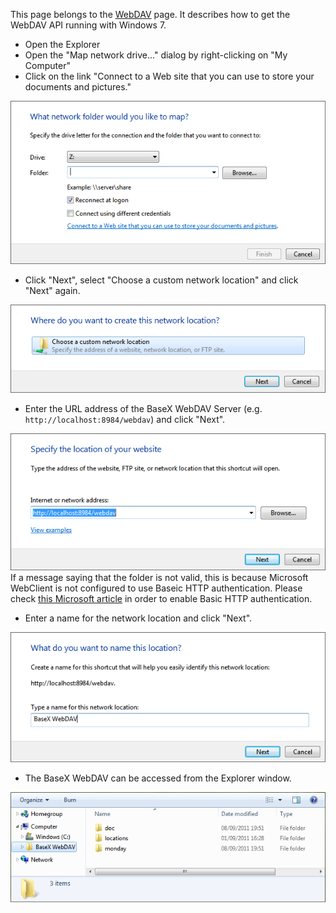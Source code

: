  


 
This page belongs to the [WebDAV](WebDAV.md) page. It describes how to get the WebDAV API running with Windows 7. 

  * Open the Explorer 
 * Open the "Map network drive..." dialog by right-clicking on "My Computer"
 * Click on the link "Connect to a Web site that you can use to store your documents and pictures."
 
![Webdav-explorer01.png](img/Webdav-explorer01.png)

  * Click "Next", select "Choose a custom network location" and click "Next" again. 
 
![Webdav-explorer03.png](img/Webdav-explorer03.png)

  * Enter the URL address of the BaseX WebDAV Server (e.g. `http://localhost:8984/webdav`) and click "Next". 
 
![Webdav-explorer04.png](img/Webdav-explorer04.png) If a message saying that the folder is not valid, this is because Microsoft WebClient is not configured to use Baseic HTTP authentication. Please check [this Microsoft article](http://support.microsoft.com/kb/928692/en) in order to enable Basic HTTP authentication. 

  * Enter a name for the network location and click "Next". 
 
![Webdav-explorer06.png](img/Webdav-explorer06.png)

  * The BaseX WebDAV can be accessed from the Explorer window. 
 
![Webdav-explorer07.png](img/Webdav-explorer07.png)

